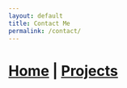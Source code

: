 ```yaml
---
layout: default
title: Contact Me
permalink: /contact/
---
```

# [Home](/) | [Projects](/projects/)
